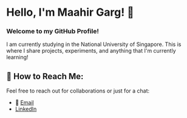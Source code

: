 
# Hello, I'm Maahir Garg! 👋

### Welcome to my GitHub Profile!

I am currently studying in the National University of Singapore. This is where I share projects, experiments, and anything that I'm currently learning!

## 🤝 How to Reach Me:

Feel free to reach out for collaborations or just for a chat:
- 📧 [Email](maahirrgarg@gmail.com)
- [LinkedIn](www.linkedin.com/in/maahir-garg)


